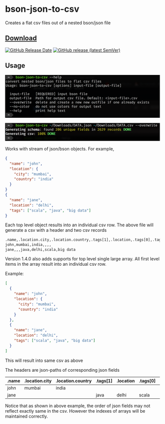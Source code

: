 # bson-json-to-csv

Creates a flat csv files out of a nested bson/json file

## [Download](https://github.com/bilal-fazlani/bson-json-to-csv/releases/latest/download/bson-json-to-csv)


[![GitHub Release Date](https://img.shields.io/github/release-date/bilal-fazlani/bson-json-to-csv?style=for-the-badge)](https://github.com/bilal-fazlani/bson-json-to-csv/releases/latest)
[![GitHub release (latest SemVer)](https://img.shields.io/github/v/release/bilal-fazlani/bson-json-to-csv?color=blue&label=version&sort=semver&style=for-the-badge)](https://github.com/bilal-fazlani/bson-json-to-csv/releases/latest/download/bson-json-to-csv)



## Usage

![help](/images/help.png)

![help](/images/usage.png)

Works with stream of json/bson objects. For example,

```json
{
  "name": "john",
  "location": {
    "city": "mumbai",
    "country": "india"
  }
}
{
  "name": "jane",
  "location": "delhi",
  "tags": ["scala", "java", "big data"]
}
```

Each top level object results into an individual csv row.
The above file will generate a csv with a header and two csv records

```csv
.name,.location.city,.location.country,.tags[1],.location,.tags[0],.tags[2]
john,mumbai,india,,,,
jane,,,java,delhi,scala,big data
```

Version 1.4.0 also adds supports for top level single large array.
All first level items in the array result into an individual csv row.

Example:

```json
[
  {
    "name": "john",
    "location": {
      "city": "mumbai",
      "country": "india"
    }
  },
  {
    "name": "jane",
    "location": "delhi",
    "tags": ["scala", "java", "big data"]
  }
]
```

This will result into same csv as above

The headers are json-paths of corresponding json fields

| .name | .location.city | .location.country | .tags[1] | .location | .tags[0] | .tags[2] |
|-------|----------------|-------------------|----------|-----------|----------|----------|
| john  | mumbai         | india             |          |           |          |          |
| jane  |                |                   | java     | delhi     | scala    | big data |


Notice that as shown in above example, the order of json fields may not reflect exactly same in the csv. 
However the indexes of arrays will be maintained correctly.



